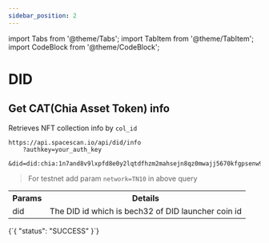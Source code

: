 ```yaml
---
sidebar_position: 2
---
```

import Tabs from '@theme/Tabs';
import TabItem from '@theme/TabItem';
import CodeBlock from '@theme/CodeBlock';

# DID

## Get CAT(Chia Asset Token) info

Retrieves NFT collection info by `col_id`

```
https://api.spacescan.io/api/did/info
    ?authkey=your_auth_key
    &did=did:chia:1n7and8v9lxpfd8e0y2lqtdfhzm2mahsejn8qz0mwajj5670kfgpsenw9dc
```
> For testnet add param `network=TN10` in above query

<Tabs>
  <TabItem value="Request" label="Request" default>
    <table border="0">
        <tr><th colspan="10">Params</th><th>Details</th></tr>
        <tr><td colspan="10">did</td><td>The DID id which is bech32 of DID launcher coin id </td></tr>
    </table>
  </TabItem>
  <TabItem value="Response" label="Response">
  <CodeBlock language="jsx">
  {`{
    "status": "SUCCESS"
}`}
  </CodeBlock>
  </TabItem>
</Tabs>